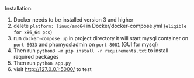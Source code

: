 Installation:
1. Docker needs to be installed version 3 and higher
2. delete ```platform: linux/amd64``` in Docker/docker-compose.yml (`eligible for x86_64 pcs`)
3. run ```docker-compose up``` in project directory it will start mysql container on `port 6033` and phpmyqsladmin on `port 8081` (GUI for mysql)
4. Then run `python3 -m pip install -r requirements.txt` to install required packages
5. Then run `python app.py`
6. visit http://127.0.0.1:5000/ to test
